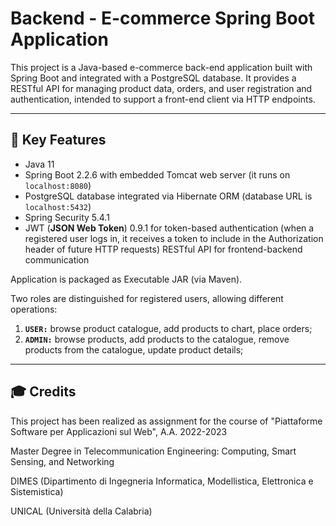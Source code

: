 # Backend - E-commerce Spring Boot Application

This project is a Java-based e-commerce back-end application built with Spring Boot and integrated with a PostgreSQL database. It provides a RESTful API for managing product data, orders, 
and user registration and authentication, intended to support a front-end client via HTTP endpoints.

---

## 🔧 Key Features
- Java 11
- Spring Boot 2.2.6 with embedded Tomcat web server (it runs on `localhost:8080`)
- PostgreSQL database integrated via Hibernate ORM (database URL is `localhost:5432`)
- Spring Security 5.4.1
- JWT (**JSON Web Token**) 0.9.1 for token-based authentication (when a registered user logs in, it receives a token to include in the Authorization header of future HTTP requests)
RESTful API for frontend-backend communication

Application is packaged as Executable JAR (via Maven).

Two roles are distinguished for registered users, allowing different operations:
1. **`USER:`** browse product catalogue, add products to chart, place orders;
2. **`ADMIN:`** browse products, add products to the catalogue, remove products from the catalogue, update product details;

---

## 🎓 Credits
This project has been realized as assignment for the course of "Piattaforme Software per Applicazioni sul Web", A.A. 2022-2023

Master Degree in Telecommunication Engineering: Computing, Smart Sensing, and Networking

DIMES (Dipartimento di Ingegneria Informatica, Modellistica, Elettronica e Sistemistica)

UNICAL (Università della Calabria)
